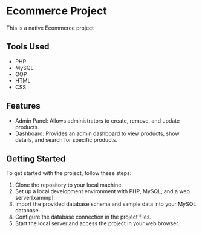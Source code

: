 # Ecommerce Project

This is a native Ecommerce project 

## Tools Used

- PHP
- MySQL
- OOP
- HTML
- CSS

## Features

- Admin Panel: Allows administrators to create, remove, and update products.
- Dashboard: Provides an admin dashboard to view products, show details, and search for specific products.

## Getting Started

To get started with the project, follow these steps:

1. Clone the repository to your local machine.
2. Set up a local development environment with PHP, MySQL, and a web server[xammp].
3. Import the provided database schema and sample data into your MySQL database.
4. Configure the database connection in the project files.
5. Start the local server and access the project in your web browser.
